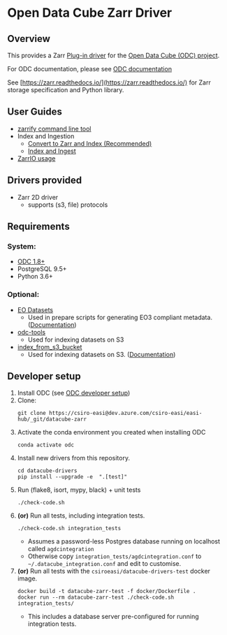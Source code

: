 # Open Data Cube Zarr Driver

## Overview

This provides a Zarr [Plug-in driver](https://datacube-core.readthedocs.io/en/latest/architecture/driver.html)
for the [Open Data Cube (ODC) project](https://github.com/opendatacube/datacube-core/).

For ODC documentation, please see [ODC documentation](http://datacube-core.readthedocs.io/en/latest/)

See [https://zarr.readthedocs.io/](https://zarr.readthedocs.io/) for Zarr storage specification and Python library.

## User Guides
- [zarrify command line tool](/docs/zarrify.md)
- Index and Ingestion
  - [Convert to Zarr and Index (Recommended)](/docs/odc_examples.md#convert-to-zarr-and-index-(recommended))
  - [Index and Ingest](/docs/odc_examples.md#index-and-ingest)
- [ZarrIO usage](/docs/zarr_io.md)


## Drivers provided

- Zarr 2D driver
  - supports (s3, file) protocols

## Requirements

### System:
- [ODC 1.8+](https://github.com/opendatacube/datacube-core)
- PostgreSQL 9.5+
- Python 3.6+

### Optional:
- [EO Datasets](https://github.com/GeoscienceAustralia/eo-datasets)
  - Used in prepare scripts for generating EO3 compliant metadata.
    ([Documentation](https://github.com/GeoscienceAustralia/eo-datasets/blob/eodatasets3/docs/index.rst))
- [odc-tools](https://github.com/opendatacube/odc-tools)
  - Used for indexing datasets on S3
- [index_from_s3_bucket](https://raw.githubusercontent.com/opendatacube/datacube-dataset-config/master/scripts/index_from_s3_bucket.py)
  - Used for indexing datasets on S3.
    ([Documentation](https://datacube-core.readthedocs.io/en/latest/ops/indexing.html#download-indexing-scripts))


## Developer setup

1. Install ODC (see [ODC developer setup](https://github.com/opendatacube/datacube-core#developer-setup))
1. Clone:
   ```
   git clone https://csiro-easi@dev.azure.com/csiro-easi/easi-hub/_git/datacube-zarr
   ```
1. Activate the conda environment you created when installing ODC
   ```
   conda activate odc
   ```
1. Install new drivers from this repository.
   ```
   cd datacube-drivers
   pip install --upgrade -e  ".[test]"
   ```
1. Run (flake8, isort, mypy, black) + unit tests
   ```
   ./check-code.sh
   ```
1. **(or)** Run all tests, including integration tests.
   ```
   ./check-code.sh integration_tests
   ```
   - Assumes a password-less Postgres database running on localhost called `agdcintegration`
   - Otherwise copy `integration_tests/agdcintegration.conf` to `~/.datacube_integration.conf` and edit to customise.
 1. **(or)** Run all tests with the `csiroeasi/datacube-drivers-test` docker image.
    ```
    docker build -t datacube-zarr-test -f docker/Dockerfile .
    docker run --rm datacube-zarr-test ./check-code.sh integration_tests/
    ```
    - This includes a database server pre-configured for running integration tests.